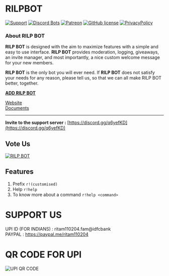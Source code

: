 # RILPBOT

[![Support](https://discordapp.com/api/guilds/741999360539099199/widget.png?style=shield)](https://discord.gg/q6yefKD) 
[![Discord Bots](https://top.gg/api/widget/servers/718501137484873748.svg)](https://top.gg/bot/718501137484873748)
[![Patreon](https://img.shields.io/badge/Donate-Patreon-orange.svg)](https://www.patreon.com/rilpdevelopment) 
[![GitHub license](https://img.shields.io/github/license/RILP-DEVELOPMENT/RILPBOT.svg)](https://github.com/RILP-DEVELOPMENT/RILPBOT/blob/main/LICENSE)
[![PrivacyPolicy](https://img.shields.io/badge/Privacy%20Policy--lightgrey.svg?style=social)](https://rilp-bot4.webnode.com/privacy-policy/)

### About **RILP BOT**

**RILP BOT** is designed with the aim to maximize features with a simple and easy to use interface. **RILP BOT** provides moderation, logging, giveaways, an invite manager, and most importantly, a nice custom welcome message for your new members.

**RILP BOT** is the only bot you will ever need. If **RILP BOT** does not satisfy your needs for any reason, please tell us, so that we can all make RILP BOT better, together.

**[ADD RILP BOT](https://discord.com/oauth2/authorize?client_id=718501137484873748&permissions=1036348662&scope=bot)**

[Website](https://rilp-bot.tk) \
[Documents](https://rilp-bot.tk/docs) 

___
**Invite to the support server :**
[https://discord.gg/q6yefKD](https://discord.gg/q6yefKD)

## Vote Us
[![RILP BOT](https://top.gg/api/widget/718501137484873748.svg)](https://top.gg/bot/718501137484873748)

## Features
1. Prefix
`r!(customised)`
2. Help
`r!help`
3. To know more about a command
`r!help <command>`

# SUPPORT US 
UPI ID (FOR INDIANS) : ritam110204.fam@idfcbank \
PAYPAL : https://paypal.me/ritam110204

# QR CODE FOR UPI
![UPI QR CODE](https://i.imgur.com/ytAHqLB.png)
